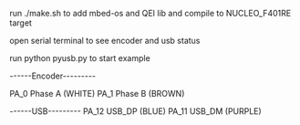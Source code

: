 

run ./make.sh to add mbed-os and QEI lib and compile to NUCLEO_F401RE target

open serial terminal to see encoder and usb status

run python pyusb.py to start example 



------Encoder---------

PA_0 Phase A (WHITE)
PA_1 Phase B (BROWN)


------USB---------
PA_12 USB_DP (BLUE)
PA_11 USB_DM (PURPLE)
